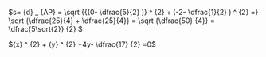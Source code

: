 $s= {d} _ {AP} = \sqrt {{(0- \dfrac{5}{2} )} ^ {2} + (-2- \dfrac{1}{2} ) ^ {2} =}   \sqrt {\dfrac{25}{4} + \dfrac{25}{4}}     = \sqrt {\dfrac{50} {4}} =     \dfrac{5\sqrt{2}} {2}   $

${x} ^ {2} + {y} ^ {2} +4y- \dfrac{17} {2} =0$